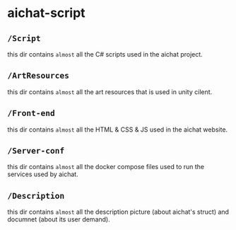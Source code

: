 # aichat-script
## `/Script`
this dir contains ``almost`` all the C# scripts used in the aichat project.
## `/ArtResources`
this dir contains ``almost`` all the art resources that is used in unity cilent.
## `/Front-end`
this dir contains ``almost`` all the HTML & CSS & JS used in the aichat website.
## `/Server-conf`
this dir contains ``almost`` all the docker compose files used to run the services used by aichat.
## `/Description`
this dir contains ``almost`` all the description picture (about aichat's struct) and documnet (about its user demand).
